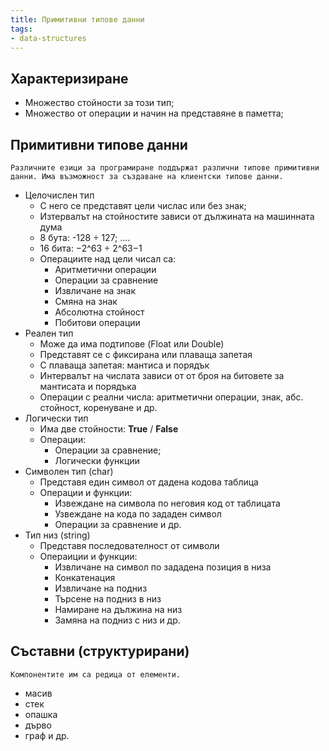 ```yaml
---
title: Примитивни типове данни
tags:
- data-structures
---
```



## Характеризиране

- Множество стойности за този тип;
- Множество от операции и начин на представяне в паметта;

## Примитивни типове данни


`Различните езици за програмиране поддържат различни типове примитивни данни. Има възможност за създаване на клиентски типове данни.`

- Целочислен тип
	- С него се представят цели числас или без знак;
	- Изтервалът на стойностите зависи от дължината на машинната дума
	- 8 бута: -128 ÷ 127; .... 
	- 16 бита: −2^63 ÷ 2^63−1
	- Операциите над цели чисал са:
		- Аритметични операции
		- Операции за сравнение
		- Извличане на знак
		- Смяна на знак
		- Абсолютна стойност
		- Побитови операции
- Реален тип
	- Може да има подтипове (Float или Double)
	- Представят се с фиксирана или плаваща запетая
	- С плаваща запетая: мантиса и порядък
	- Интервалът на числата зависи от от броя на битовете за мантисата и порядъка
	- Операции с реални числа: аритметични операции, знак, абс. стойност, коренуване и др.
- Логически тип
	- Има две стойности: **True** / **False**
	- Операции: 
		- Операции за сравнение; 
		- Логически функции
- Символен тип (char)
	- Представя един символ от дадена кодова таблица
	- Операции и функции: 
		- Извеждане на символа по неговия код от таблицата
		- Узвеждане на кода по зададен символ
		- Операции за сравнение и др.
- Тип низ (string)
	- Представя последователност от символи
	- Операиции и функции:
		- Извличане на символ по зададена позиция в низа
		- Конкатенация
		- Извличане на подниз
		- Търсене на подниз в низ
		- Намиране на дължина на низ
		- Замяна на подниз с низ и др.

## Съставни (структурирани)

`Компонентите им са редица от елементи.`

-  масив
- стек
- опашка
- дърво
- граф и др.
